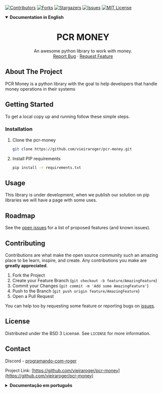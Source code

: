 <!--
<a href="https://github.com/othneildrew/Best-README-Template">
<img src="images/logo.png" alt="Logo" width="80" height="80">
</a>
-->

[![Contributors][contributors-shield]][contributors-url]
[![Forks][forks-shield]][forks-url]
[![Stargazers][stars-shield]][stars-url]
[![Issues][issues-shield]][issues-url]
[![MIT License][license-shield]][license-url]

<details open><summary><strong>Documentation in English</strong></summary>

<h1 align="center">PCR MONEY</h1>


<p align="center">
An awesome python library to work with money.
<br/>
<a href="https://github.com/vieiraroger/pcr-money/issues">Report Bug</a>
·
<a href="https://github.com/vieiraroger/pcr-money/issues">Request Feature</a>
</p>


<!-- ABOUT THE PROJECT -->
## About The Project


PCR Money is a python library with the goal to help developers that handle money operations in their systems


<!-- GETTING STARTED -->
## Getting Started

To get a local copy up and running follow these simple steps.

### Installation

1. Clone the pcr-money
   ```sh
   git clone https://github.com/vieiraroger/pcr-money.git
   ```
2. Install PIP requirements
   ```sh
   pip install -r requirements.txt
   ```



<!-- USAGE EXAMPLES -->
## Usage

This library is under development, when we publish our solution on pip libraries we will have a page with some uses.



<!-- ROADMAP -->
## Roadmap

See the [open issues](https://github.com/vieiraroger/pcr-money/issues) for a list of proposed features (and known issues).




<!-- CONTRIBUTING -->
## Contributing

Contributions are what make the open source community such an amazing place to be learn, inspire, and create. Any contributions you make are **greatly appreciated**.

1. Fork the Project
2. Create your Feature Branch (`git checkout -b feature/AmazingFeature`)
3. Commit your Changes (`git commit -m 'Add some AmazingFeature'`)
4. Push to the Branch (`git push origin feature/AmazingFeature`)
5. Open a Pull Request

You can help too by requesting some feature or reporting bugs on [issues](https://github.com/vieiraroger/pcr-money/issues).


<!-- LICENSE -->
## License

Distributed under the BSD 3 License. See `LICENSE` for more information.



<!-- CONTACT -->
## Contact

Discord - [programando-com-roger](https://discord.gg/Gexj5pSq58)

Project Link: [https://github.com/vieiraroger/pcr-money](https://github.com/vieiraroger/pcr-money)





[contributors-shield]: https://img.shields.io/github/contributors/vieiraroger/pcr-money.svg?style=for-the-badge
[contributors-url]: https://github.com/vieiraroger/pcr-money/graphs/contributors
[forks-shield]: https://img.shields.io/github/forks/vieiraroger/pcr-money.svg?style=for-the-badge
[forks-url]: https://github.com/vieiraroger/pcr-money/network/members
[stars-shield]: https://img.shields.io/github/stars/vieiraroger/pcr-money.svg?style=for-the-badge
[stars-url]: https://github.com/vieiraroger/pcr-money/stargazers
[issues-shield]: https://img.shields.io/github/issues/vieiraroger/pcr-money.svg?style=for-the-badge
[issues-url]: https://github.com/vieiraroger/pcr-money/issues
[license-shield]: https://img.shields.io/github/license/vieiraroger/pcr-money.svg?style=for-the-badge
[license-url]: https://github.com/vieiraroger/pcr-money/blob/master/LICENSE
</details>


<details><summary><strong>Documentação em português</strong></summary>



<h1 align = "center"> PCR MONEY </h1>


<p align = "center">
Uma biblioteca python incrível para trabalhar com dinheiro.
<br/>
<a href="https://github.com/vieiraroger/pcr-money/issues"> Reportar bug </a>
·
<a href="https://github.com/vieiraroger/pcr-money/issues"> Solicitar recurso </a>
</p>


<!-- SOBRE O PROJETO -->
## Sobre o projeto


PCR Money é uma biblioteca python com o objetivo de ajudar os desenvolvedores que lidam com operações de dinheiro em seus sistemas


<!-- COMEÇANDO -->
## Começando

Para obter uma cópia local instalada e funcionando, siga estas etapas simples.

### Instalação

1. Clone o pcr-money
   ```sh
   git clone https://github.com/vieiraroger/pcr-money.git
   ```
2. Instale os requisitos PIP
   ```sh
   pip install requirements.txt
   ```



<!-- EXEMPLOS DE USO -->
## Uso

Esta biblioteca está em desenvolvimento, quando publicarmos nossa solução nas bibliotecas pip teremos uma página com alguns usos.



<!-- ROADMAP -->
## Roteiro

Consulte as [issues abertas](https://github.com/vieiraroger/pcr-money/issues) para obter uma lista de recursos propostos (e problemas conhecidos).




<!-- CONTRIBUINDO -->
## Contribuindo

As contribuições são o que torna a comunidade de código aberto um lugar incrível para aprender, inspirar e criar. Quaisquer contribuições que você fizer são **muito apreciadas**.

1. Faça um fork do projeto
2. Crie seu Feature Branch (`git checkout -b feature / AmazingFeature`)
3. Faça commit de suas alterações (`git commit -m 'Add some AmazingFeature'`)
4. Envie para o Branch (`git push origin feature / AmazingFeature`)
5. Abra uma solicitação pull

Você também pode ajudar solicitando algum recurso ou relatando bugs em [issues](https://github.com/vieiraroger/pcr-money/issues).


<!-- LICENÇA -->
## Licença

Distribuído sob a licença BSD 3. Veja `LICENÇA` para mais informações.



<!-- CONTATO -->
## Contato

Discord - [programando-com-roger](https://discord.gg/Gexj5pSq58)

Link do projeto: [https://github.com/vieiraroger/pcr-money](https://github.com/vieiraroger/pcr-money)





[contributors-shield]: https://img.shields.io/github/contributors/vieiraroger/pcr-money.svg?style=for-the-badge
[contributors-url]: https://github.com/vieiraroger/pcr-money/graphs/contributors
[forks-shield]: https://img.shields.io/github/forks/vieiraroger/pcr-money.svg?style=for-the-badge
[forks-url]: https://github.com/vieiraroger/pcr-money/network/members
[stars-shield]: https://img.shields.io/github/stars/vieiraroger/pcr-money.svg?style=for-the-badge
[stars-url]: https://github.com/vieiraroger/pcr-money/stargazers
[Issues-shield]: https://img.shields.io/github/issues/vieiraroger/pcr-money.svg?style=for-the-badge
[issue-url]: https://github.com/vieiraroger/pcr-money/issues
[license-shield]: https://img.shields.io/github/license/vieiraroger/pcr-money.svg?style=for-the-badge
[license-url]: https://github.com/vieiraroger/pcr-money/blob/master/LICENSE.txt
</details>
